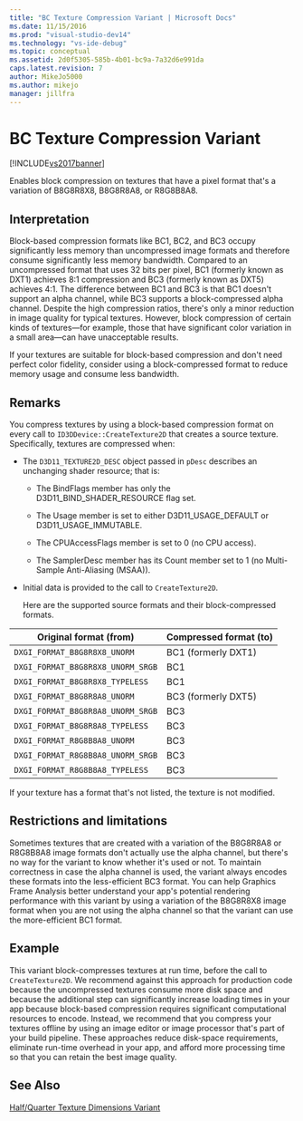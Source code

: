 ```yaml
---
title: "BC Texture Compression Variant | Microsoft Docs"
ms.date: 11/15/2016
ms.prod: "visual-studio-dev14"
ms.technology: "vs-ide-debug"
ms.topic: conceptual
ms.assetid: 2d0f5305-585b-4b01-bc9a-7a32d6e991da
caps.latest.revision: 7
author: MikeJo5000
ms.author: mikejo
manager: jillfra
---
```

# BC Texture Compression Variant
[!INCLUDE[vs2017banner](../includes/vs2017banner.md)]

Enables block compression on textures that have a pixel format that's a variation of B8G8R8X8, B8G8R8A8, or R8G8B8A8.  
  
## Interpretation  
 Block-based compression formats like BC1, BC2, and BC3 occupy significantly less memory than uncompressed image formats and therefore consume significantly less memory bandwidth. Compared to an uncompressed format that uses 32 bits per pixel, BC1 (formerly known as DXT1) achieves 8:1 compression and BC3 (formerly known as DXT5) achieves 4:1. The difference between BC1 and BC3 is that BC1 doesn't support an alpha channel, while BC3 supports a block-compressed alpha channel. Despite the high compression ratios, there's only a minor reduction in image quality for typical textures. However, block compression of certain kinds of textures—for example, those that have significant color variation in a small area—can have unacceptable results.  
  
 If your textures are suitable for block-based compression and don't need perfect color fidelity, consider using a block-compressed format to reduce memory usage and consume less bandwidth.  
  
## Remarks  
 You compress textures by using a block-based compression format on every call to `ID3DDevice::CreateTexture2D` that creates a source texture. Specifically, textures are compressed when:  
  
- The `D3D11_TEXTURE2D_DESC` object passed in `pDesc` describes an unchanging shader resource; that is:  
  
  - The BindFlags member has only the D3D11_BIND_SHADER_RESOURCE flag set.  
  
  - The Usage member is set to either D3D11_USAGE_DEFAULT or D3D11_USAGE_IMMUTABLE.  
  
  - The CPUAccessFlags member is set to 0 (no CPU access).  
  
  - The SamplerDesc member has its Count member set to 1 (no Multi-Sample Anti-Aliasing (MSAA)).  
  
- Initial data is provided to the call to `CreateTexture2D`.  
  
  Here are the supported source formats and their block-compressed formats.  
  
|Original format (from)|Compressed format (to)|  
|------------------------------|------------------------------|  
|`DXGI_FORMAT_B8G8R8X8_UNORM`|BC1 (formerly DXT1)|  
|`DXGI_FORMAT_B8G8R8X8_UNORM_SRGB`|BC1|  
|`DXGI_FORMAT_B8G8R8X8_TYPELESS`|BC1|  
|`DXGI_FORMAT_B8G8R8A8_UNORM`|BC3 (formerly DXT5)|  
|`DXGI_FORMAT_B8G8R8A8_UNORM_SRGB`|BC3|  
|`DXGI_FORMAT_B8G8R8A8_TYPELESS`|BC3|  
|`DXGI_FORMAT_R8G8B8A8_UNORM`|BC3|  
|`DXGI_FORMAT_R8G8B8A8_UNORM_SRGB`|BC3|  
|`DXGI_FORMAT_R8G8B8A8_TYPELESS`|BC3|  
  
 If your texture has a format that's not listed, the texture is not modified.  
  
## Restrictions and limitations  
 Sometimes textures that are created with a variation of the B8G8R8A8 or R8G8B8A8 image formats don't actually use the alpha channel, but there's no way for the variant to know whether it's used or not. To maintain correctness in case the alpha channel is used, the variant always encodes these formats into the less-efficient BC3 format. You can help Graphics Frame Analysis better understand your app's potential rendering performance with this variant by using a variation of the B8G8R8X8 image format when you are not using the alpha channel so that the variant can use the more-efficient BC1 format.  
  
## Example  
 This variant block-compresses textures at run time, before the call to `CreateTexture2D`. We recommend against this approach for production code because the uncompressed textures consume more disk space and because the additional step can significantly increase loading times in your app because block-based compression requires significant computational resources to encode. Instead, we recommend that you compress your textures offline by using an image editor or image processor that's part of your build pipeline. These approaches reduce disk-space requirements, eliminate run-time overhead in your app, and afford more processing time so that you can retain the best image quality.  
  
## See Also  
 [Half/Quarter Texture Dimensions Variant](../debugger/half-quarter-texture-dimensions-variant.md)
